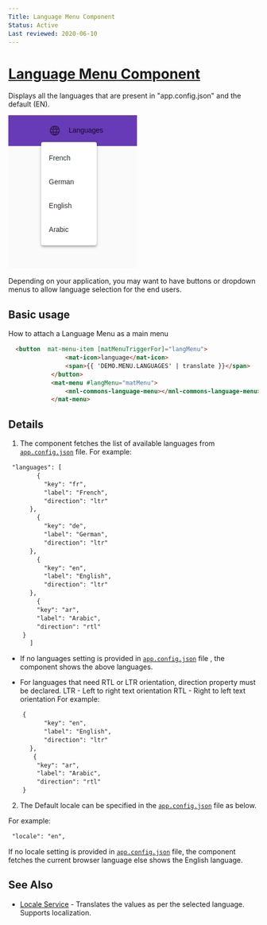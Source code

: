 ```yaml
---
Title: Language Menu Component
Status: Active
Last reviewed: 2020-06-10
---
```


# [Language Menu Component](/projects/commons/src/lib/components/language-menu "Defined in language-menu.component.ts")

Displays all the languages that are present in "app.config.json" and the default (EN).


![Language Menu Screenshot](/docs/docassets/images/language-menu-component.png)


Depending on your application, you may want to have buttons or dropdown menus to allow language selection for the end users.

## Basic usage
How to attach a Language Menu as a main menu
```html
  <button  mat-menu-item [matMenuTriggerFor]="langMenu">
                <mat-icon>language</mat-icon>
                <span>{{ 'DEMO.MENU.LANGUAGES' | translate }}</span>
            </button>
            <mat-menu #langMenu="matMenu">
                <mnl-commons-language-menu></mnl-commons-language-menu>
            </mat-menu>
```

## Details
1. The component fetches the list of available languages from [`app.config.json`](/projects/demo-app/src/assets/app.config.json/) file.
For example:
```html
 "languages": [
        {
          "key": "fr",
          "label": "French",
          "direction": "ltr"
      },
        {
          "key": "de",
          "label": "German",
          "direction": "ltr"
      },
        {
          "key": "en",
          "label": "English",
          "direction": "ltr"
      },
        {
        "key": "ar",
        "label": "Arabic",
        "direction": "rtl"
    }
      ]
```
- If no languages setting is provided in [`app.config.json`](/projects/demo-app/src/assets/app.config.json/) file , the component shows the above languages.

- For languages that need RTL or LTR orientation, direction property must be declared. 
         LTR - Left to right text orientation
         RTL - Right to left text orientation
For example:
```html
    {
          "key": "en",
          "label": "English",
          "direction": "ltr"
      },
       {
        "key": "ar",
        "label": "Arabic",
        "direction": "rtl"
    } 
```
2. The Default locale can be specified in the [`app.config.json`](/projects/demo-app/src/assets/app.config.json/) file as below.

For example:
```html
 "locale": "en",
 ```
 If no locale setting is provided in [`app.config.json`](/projects/demo-app/src/assets/app.config.json/) file, the component fetches the current browser language else shows the English language.
 

## See Also

-   [Locale Service](/docs/services/locale-service.md/) - Translates the values as per the selected language. Supports localization.
